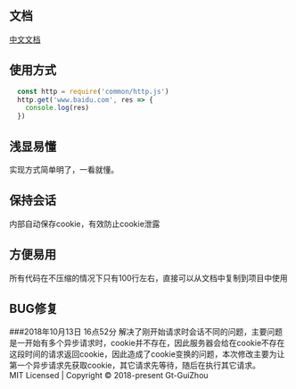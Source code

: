 ## 文档
[中文文档](http://wehttp.guotao.pro)
## 使用方式
```js
  const http = require('common/http.js')
  http.get('www.baidu.com', res => {
    console.log(res)
  })
```

## 浅显易懂
  实现方式简单明了，一看就懂。
## 保持会话
  内部自动保存cookie，有效防止cookie泄露
## 方便易用
  所有代码在不压缩的情况下只有100行左右，直接可以从文档中复制到项目中使用
  
## BUG修复
###2018年10月13日 16点52分
解决了刚开始请求时会话不同的问题，主要问题是一开始有多个异步请求时，cookie并不存在，因此服务器会给在cookie不存在这段时间的请求返回cookie，因此造成了cookie变换的问题，本次修改主要为让第一个异步请求先获取cookie，其它请求先等待，随后在执行其它请求。  
MIT Licensed | Copyright © 2018-present Gt-GuiZhou
 
